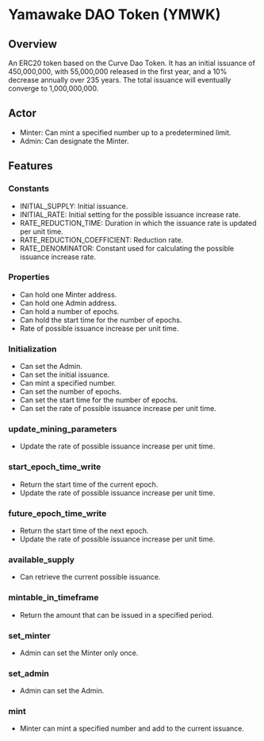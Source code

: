 # Yamawake DAO Token (YMWK)

## Overview

An ERC20 token based on the Curve Dao Token. It has an initial issuance of 450,000,000, with 55,000,000 released in the first year, and a 10% decrease annually over 235 years. The total issuance will eventually converge to 1,000,000,000.

## Actor

- Minter: Can mint a specified number up to a predetermined limit.
- Admin: Can designate the Minter.

## Features

### Constants

- INITIAL_SUPPLY: Initial issuance.
- INITIAL_RATE: Initial setting for the possible issuance increase rate.
- RATE_REDUCTION_TIME: Duration in which the issuance rate is updated per unit time.
- RATE_REDUCTION_COEFFICIENT: Reduction rate.
- RATE_DENOMINATOR: Constant used for calculating the possible issuance increase rate.

### Properties

- Can hold one Minter address.
- Can hold one Admin address.
- Can hold a number of epochs.
- Can hold the start time for the number of epochs.
- Rate of possible issuance increase per unit time.

### Initialization

- Can set the Admin.
- Can set the initial issuance.
- Can mint a specified number.
- Can set the number of epochs.
- Can set the start time for the number of epochs.
- Can set the rate of possible issuance increase per unit time.

### update_mining_parameters

- Update the rate of possible issuance increase per unit time.

### start_epoch_time_write

- Return the start time of the current epoch.
- Update the rate of possible issuance increase per unit time.

### future_epoch_time_write

- Return the start time of the next epoch.
- Update the rate of possible issuance increase per unit time.

### available_supply

- Can retrieve the current possible issuance.

### mintable_in_timeframe

- Return the amount that can be issued in a specified period.

### set_minter

- Admin can set the Minter only once.

### set_admin

- Admin can set the Admin.

### mint

- Minter can mint a specified number and add to the current issuance.